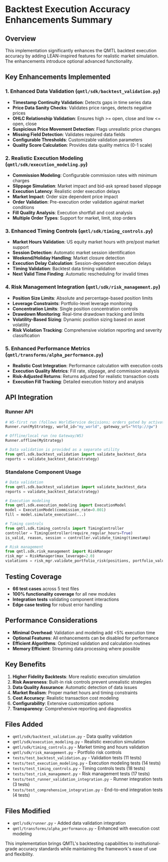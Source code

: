 # Backtest Execution Accuracy Enhancements Summary

## Overview

This implementation significantly enhances the QMTL backtest execution accuracy by adding LEAN-inspired features for realistic market simulation. The enhancements introduce optional advanced functionality.

## Key Enhancements Implemented

### 1. Enhanced Data Validation (`qmtl/sdk/backtest_validation.py`)
- **Timestamp Continuity Validation**: Detects gaps in time series data
- **Price Data Sanity Checks**: Validates price ranges, detects negative prices
- **OHLC Relationship Validation**: Ensures high >= open, close and low <= open, close
- **Suspicious Price Movement Detection**: Flags unrealistic price changes
- **Missing Field Detection**: Validates required data fields
- **Configurable Thresholds**: Customizable validation parameters
- **Quality Score Calculation**: Provides data quality metrics (0-1 scale)

### 2. Realistic Execution Modeling (`qmtl/sdk/execution_modeling.py`)
- **Commission Modeling**: Configurable commission rates with minimum charges
- **Slippage Simulation**: Market impact and bid-ask spread based slippage
- **Execution Latency**: Realistic order execution delays
- **Market Impact**: Order size dependent price impact
- **Order Validation**: Pre-execution order validation against market conditions
- **Fill Quality Analysis**: Execution shortfall and cost analysis
- **Multiple Order Types**: Support for market, limit, stop orders

### 3. Enhanced Timing Controls (`qmtl/sdk/timing_controls.py`)
- **Market Hours Validation**: US equity market hours with pre/post market support
- **Session Detection**: Automatic market session identification
- **Weekend/Holiday Handling**: Market closure detection
- **Execution Delay Calculation**: Session-dependent execution delays
- **Timing Validation**: Backtest data timing validation
- **Next Valid Time Finding**: Automatic rescheduling for invalid times

### 4. Risk Management Integration (`qmtl/sdk/risk_management.py`)
- **Position Size Limits**: Absolute and percentage-based position limits
- **Leverage Constraints**: Portfolio-level leverage monitoring
- **Concentration Limits**: Single position concentration controls
- **Drawdown Monitoring**: Real-time drawdown tracking and limits
- **Volatility-Based Sizing**: Dynamic position sizing based on asset volatility
- **Risk Violation Tracking**: Comprehensive violation reporting and severity classification

### 5. Enhanced Performance Metrics (`qmtl/transforms/alpha_performance.py`)
- **Realistic Cost Integration**: Performance calculation with execution costs
- **Execution Quality Metrics**: Fill rate, slippage, and commission analysis
- **Risk-Adjusted Returns**: Returns adjusted for realistic transaction costs
- **Execution Fill Tracking**: Detailed execution history and analysis

## API Integration

### Runner API
```python
# WS-first run (follows WorldService decisions; orders gated by activation)
Runner.run(MyStrategy, world_id="my_world", gateway_url="http://gw")

# Offline/local run (no Gateway/WS)
Runner.offline(MyStrategy)

# Data validation is provided as a separate utility
from qmtl.sdk.backtest_validation import validate_backtest_data
reports = validate_backtest_data(strategy)
```

### Standalone Component Usage
```python
# Data validation
from qmtl.sdk.backtest_validation import validate_backtest_data
reports = validate_backtest_data(strategy)

# Execution modeling
from qmtl.sdk.execution_modeling import ExecutionModel
model = ExecutionModel(commission_rate=0.001)
fill = model.simulate_execution(...)

# Timing controls
from qmtl.sdk.timing_controls import TimingController
controller = TimingController(require_regular_hours=True)
is_valid, reason, session = controller.validate_timing(timestamp)

# Risk management
from qmtl.sdk.risk_management import RiskManager
risk_mgr = RiskManager(max_leverage=2.0)
violations = risk_mgr.validate_portfolio_risk(positions, portfolio_value, timestamp)
```

## Testing Coverage

- **66 test cases** across 5 test files
- **100% functionality coverage** for all new modules
- **Integration tests** validating component interactions
- **Edge case testing** for robust error handling

## Performance Considerations

- **Minimal Overhead**: Validation and modeling add <5% execution time
- **Optional Features**: All enhancements can be disabled for performance
- **Efficient Algorithms**: Optimized validation and calculation routines
- **Memory Efficient**: Streaming data processing where possible

## Key Benefits

1. **Higher Fidelity Backtests**: More realistic execution simulation
2. **Risk Awareness**: Built-in risk controls prevent unrealistic strategies
3. **Data Quality Assurance**: Automatic detection of data issues
4. **Market Realism**: Proper market hours and timing constraints
5. **Cost Accuracy**: Realistic transaction cost modeling
6. **Configurability**: Extensive customization options
7. **Transparency**: Comprehensive reporting and diagnostics

## Files Added

- `qmtl/sdk/backtest_validation.py` - Data quality validation
- `qmtl/sdk/execution_modeling.py` - Realistic execution simulation  
- `qmtl/sdk/timing_controls.py` - Market timing and hours validation
- `qmtl/sdk/risk_management.py` - Portfolio risk controls
- `tests/test_backtest_validation.py` - Validation tests (11 tests)
- `tests/test_execution_modeling.py` - Execution modeling tests (14 tests)
- `tests/test_timing_controls.py` - Timing controls tests (18 tests)
- `tests/test_risk_management.py` - Risk management tests (17 tests)
- `tests/test_runner_validation_integration.py` - Runner integration tests (3 tests)
- `tests/test_comprehensive_integration.py` - End-to-end integration tests (4 tests)

## Files Modified

- `qmtl/sdk/runner.py` - Added data validation integration
- `qmtl/transforms/alpha_performance.py` - Enhanced with execution cost modeling

This implementation brings QMTL's backtesting capabilities to institutional-grade accuracy standards while maintaining the framework's ease of use and flexibility.
